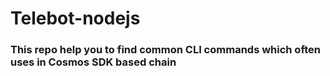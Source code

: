# Telebot-nodejs
### This repo help you to find common CLI commands which often uses in Cosmos SDK based chain
